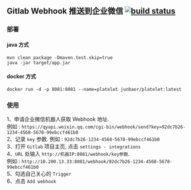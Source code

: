 ## Gitlab Webhook 推送到企业微信 [![build status](https://api.travis-ci.org/junbaor/platelet.svg?branch=master)](https://travis-ci.org/junbaor/platelet)

### 部署
#### java 方式
```
mvn clean package -Dmaven.test.skip=true 
java -jar target/app.jar
```

#### docker 方式
```
docker run -d -p 8081:8081 --name=platelet junbaor/platelet:latest
```

### 使用
1、申请企业微信机器人获取 Webhook 地址.  
例如 : `https://qyapi.weixin.qq.com/cgi-bin/webhook/send?key=92dc7b26-1234-4568-5678-99ebccf461b0`  
2、记录 `key` 参数. 
例如 : `92dc7b26-1234-4568-5678-99ebccf461b0`  
3、打开 `Gitlab` 项目主页, 点击 `settings - integrations`  
4、`URL` 处输入 `http://机器IP:8081/webhook/key参数`.   
例如 : `http://10.200.13.33:8081/webhook/92dc7b26-1234-4568-5678-99ebccf461b0`  
5、勾选自己关心的 `Trigger`  
6、点击 `Add webhook`
